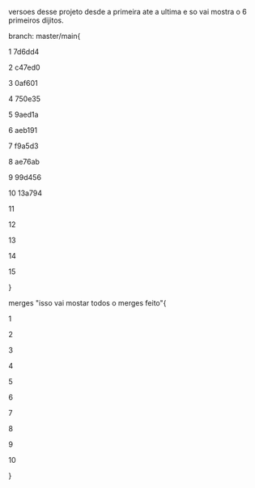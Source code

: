 versoes desse projeto desde a primeira ate a ultima e so vai mostra o 6 primeiros dijitos.

branch: master/main{

1 7d6dd4

2 c47ed0

3 0af601

4 750e35

5 9aed1a

6 aeb191

7 f9a5d3

8 ae76ab

9 99d456

10 13a794

11 

12

13

14

15


}

merges "isso vai mostar todos o merges feito"{

1 

2 

3 

4 

5 

6 

7 

8 

9 

10 

}

